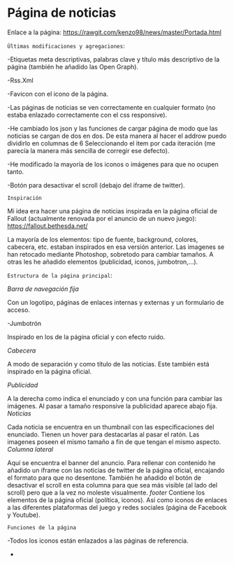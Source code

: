 # Página de noticias

Enlace a la página: https://rawgit.com/kenzo98/news/master/Portada.html


```Últimas modificaciones y agregaciones```:

-Etiquetas meta descriptivas, palabras clave y título más descriptivo de la página (también he añadido las Open Graph).

-Rss.Xml 

-Favicon con el icono de la página.

-Las páginas de noticias se ven correctamente en cualquier formato (no estaba enlazado correctamente con el css responsive).

-He cambiado los json y las funciones  de cargar página de modo que las noticias se cargan de dos en dos. De esta manera al hacer el addrow puedo dividirlo en columnas de 6 Seleccionando el item por cada iteración 
(me parecía la manera más sencilla de corregir ese defecto).

-He modificado la mayoría de los iconos o imágenes para que no ocupen tanto. 

-Botón para desactivar el scroll (debajo del iframe de twitter).

```Inspiración```

Mi idea era hacer una página de noticias inspirada en la página oficial de Fallout (actualmente renovada por el anuncio de un nuevo juego):
https://fallout.bethesda.net/

La mayoría de los elementos: tipo de fuente, background, colores, cabecera, etc. estaban inspirados en esa versión anterior.
Las imagenes se han retocado mediante Photoshop, sobretodo para cambiar tamaños. A otras les he añadido elementos (publicidad, iconos, jumbotron,...).

```Estructura de la página principal```: 

*Barra de navegación fija* 

Con un logotipo, páginas de enlaces internas y externas y un formulario de acceso.

-Jumbotrón

Inspirado en los de la página oficial y con efecto ruido.

*Cabecera*

A modo de separación y como título de las noticias. Este también está inspirado en la página oficial.

*Publicidad*

A la derecha como indica el enunciado y con una función para cambiar las imágenes. Al pasar a tamaño responsive la publicidad aparece abajo fija.
*Noticias*

Cada noticia se encuentra en un thumbnail con las especificaciones del enunciado. Tienen un hover para destacarlas al pasar el ratón.
Las imagenes poseen el mismo tamaño a fin de que tengan el mismo aspecto.
*Columna lateral*

Aquí se encuentra el banner del anuncio. Para rellenar con contenido he añadido un iframe con las noticias de twitter de la página oficial, encajando el formato para que no desentone.
También he añadido el botón de desactivar el scroll en esta columna para que sea más visible (al lado del scroll) pero que a la vez no moleste visualmente.
*footer*
Contiene los elementos de la página oficial (política, iconos). Así como iconos de enlaces a las diferentes plataformas del juego y redes sociales (página de Facebook y Youtube).

```Funciones de la página```

-Todos los iconos están enlazados a las páginas de referencia. 

-
